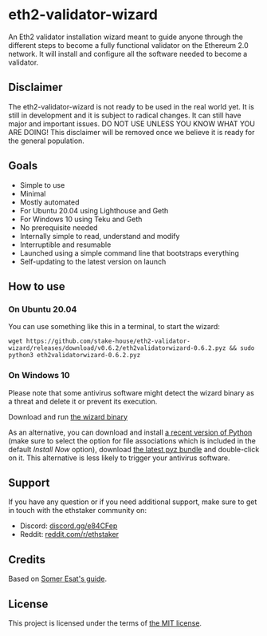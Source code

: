 # eth2-validator-wizard
An Eth2 validator installation wizard meant to guide anyone through the different steps to become a fully functional validator on the Ethereum 2.0 network. It will install and configure all the software needed to become a validator.

## Disclaimer

The eth2-validator-wizard is not ready to be used in the real world yet. It is still in development and it is subject to radical changes. It can still have major and important issues. DO NOT USE UNLESS YOU KNOW WHAT YOU ARE DOING! This disclaimer will be removed once we believe it is ready for the general population.

## Goals

* Simple to use
* Minimal
* Mostly automated
* For Ubuntu 20.04 using Lighthouse and Geth
* For Windows 10 using Teku and Geth
* No prerequisite needed
* Internally simple to read, understand and modify
* Interruptible and resumable
* Launched using a simple command line that bootstraps everything
* Self-updating to the latest version on launch

## How to use

### On Ubuntu 20.04

You can use something like this in a terminal, to start the wizard:

```
wget https://github.com/stake-house/eth2-validator-wizard/releases/download/v0.6.2/eth2validatorwizard-0.6.2.pyz && sudo python3 eth2validatorwizard-0.6.2.pyz
```

### On Windows 10

Please note that some antivirus software might detect the wizard binary as a threat and delete it or prevent its execution.

Download and run [the wizard binary](https://github.com/stake-house/eth2-validator-wizard/releases/download/v0.6.2/eth2validatorwizard-0.6.2.exe)

As an alternative, you can download and install [a recent version of Python](https://www.python.org/downloads/) (make sure to select the option for file associations which is included in the default *Install Now* option), download [the latest pyz bundle](https://github.com/stake-house/eth2-validator-wizard/releases/download/v0.6.2/eth2validatorwizard-0.6.2.pyz) and double-click on it. This alternative is less likely to trigger your antivirus software.

## Support

If you have any question or if you need additional support, make sure to get in touch with the ethstaker community on:

* Discord: [discord.gg/e84CFep](https://discord.gg/e84CFep)
* Reddit: [reddit.com/r/ethstaker](https://www.reddit.com/r/ethstaker/)

## Credits

Based on [Somer Esat's guide](https://someresat.medium.com/guide-to-staking-on-ethereum-2-0-ubuntu-lighthouse-41de20513b12).

## License

This project is licensed under the terms of [the MIT license](LICENSE).